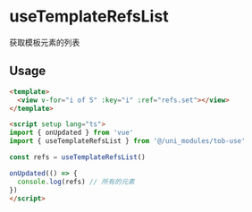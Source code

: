 # useTemplateRefsList

获取模板元素的列表

## Usage

```html
<template>
  <view v-for="i of 5" :key="i" :ref="refs.set"></view>
</template>

<script setup lang="ts">
import { onUpdated } from 'vue'
import { useTemplateRefsList } from '@/uni_modules/tob-use'

const refs = useTemplateRefsList()

onUpdated(() => {
  console.log(refs) // 所有的元素
})
</script>
```

